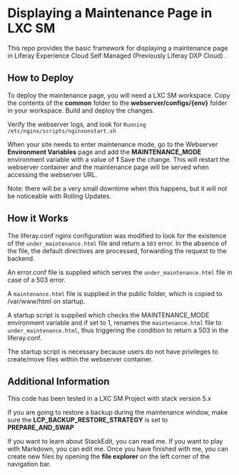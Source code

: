 # Displaying a Maintenance Page in LXC SM

This repo provides the basic framework for displaying a maintenance page in Liferay Experience Cloud Self Managed (Previously Liferay DXP Cloud) . 

## How to Deploy

To deploy the maintenance page, you will need a LXC SM workspace.
Copy the contents of the **common** folder to the **webserver/configs/{env}** folder in your workspace.
Build and deploy the changes.

Verify the webserver logs, and look for `Running /etc/nginx/scripts/nginxonstart.sh`

When your site needs to enter maintenance mode, go to the Webserver **Environment Variables** page and add the **MAINTENANCE_MODE** environment variable with a value of **1**
Save the change. This will restart the webserver container and the maintenance page will be served when accessing the webserver URL. 

Note: there will be a very small downtime when this happens, but it will not be noticeable with Rolling Updates.

## How it Works

The liferay.conf nginx configuration was modified to look for the existence of the `under_maintenance.html` file and return a `503` error. In the absence of the file, the default directives are processed, forwarding the request to the backend.

An error.conf file is supplied which serves the `under_maintenance.html` file in case of a 503 error.

A `maintenance.html` file is supplied in the public folder, which is copied to /var/www/html on startup.


A startup script is supplied which checks the MAINTENANCE_MODE environment variable and if set to 1, renames the `maintenance.html` file to `under_maintenance.html`, thus triggering the condition to return a 503 in the liferay.conf. 

The startup script is necessary because users do not have privileges to create/move files within the webserver container. 




## Additional Information
This code has been tested in a LXC SM Project with stack version 5.x

If you are going to restore a backup during the maintenance window, make sure the **LCP_BACKUP_RESTORE_STRATEGY** is set to **PREPARE_AND_SWAP**

If you want to learn about StackEdit, you can read me. If you want to play with Markdown, you can edit me. Once you have finished with me, you can create new files by opening the **file explorer** on the left corner of the navigation bar.
